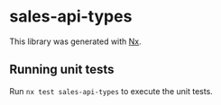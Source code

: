 # sales-api-types

This library was generated with [Nx](https://nx.dev).

## Running unit tests

Run `nx test sales-api-types` to execute the unit tests.
